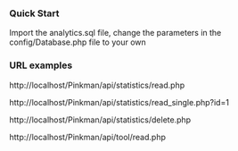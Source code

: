 ### Quick Start

Import the analytics.sql file, change the parameters in the config/Database.php file to your own

### URL examples

http://localhost/Pinkman/api/statistics/read.php

http://localhost/Pinkman/api/statistics/read_single.php?id=1

http://localhost/Pinkman/api/statistics/delete.php

http://localhost/Pinkman/api/tool/read.php

